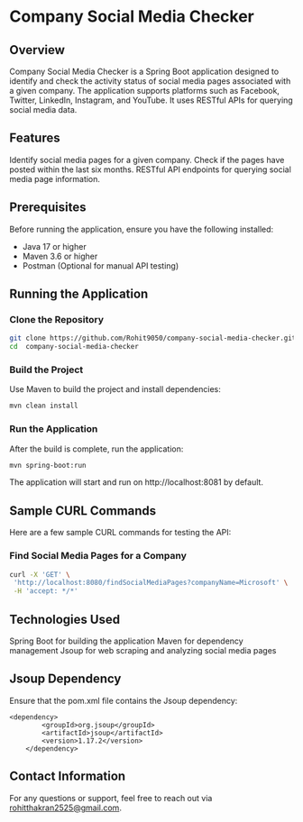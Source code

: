 # Company Social Media Checker

## Overview

Company Social Media Checker is a Spring Boot application designed to identify and check the activity status of social media pages associated with a given company. The application supports platforms such as Facebook, Twitter, LinkedIn, Instagram, and YouTube. It uses RESTful APIs for querying social media data.

## Features

Identify social media pages for a given company.
Check if the pages have posted within the last six months.
RESTful API endpoints for querying social media page information.

## Prerequisites

Before running the application, ensure you have the following installed:

- Java 17 or higher
- Maven 3.6 or higher
- Postman (Optional for manual API testing)


## Running the Application

### Clone the Repository

```bash
git clone https://github.com/Rohit9050/company-social-media-checker.git
cd  company-social-media-checker
```

### Build the Project
Use Maven to build the project and install dependencies:

```bash
mvn clean install
```
### Run the Application
After the build is complete, run the application:

```bash
mvn spring-boot:run
```
The application will start and run on http://localhost:8081 by default.


## Sample CURL Commands
Here are a few sample CURL commands for testing the API:

### Find Social Media Pages for a Company
```bash
curl -X 'GET' \
 'http://localhost:8080/findSocialMediaPages?companyName=Microsoft' \
 -H 'accept: */*'
```

## Technologies Used
Spring Boot for building the application
Maven for dependency management
Jsoup for web scraping and analyzing social media pages


## Jsoup Dependency
Ensure that the pom.xml file contains the Jsoup dependency:
	
  	<dependency>
			<groupId>org.jsoup</groupId>
			<artifactId>jsoup</artifactId>
			<version>1.17.2</version>
		</dependency>

## Contact Information
For any questions or support, feel free to reach out via rohitthakran2525@gmail.com.
